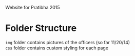 Website for Pratibha 2015

Folder Structure
================

`img` folder contains pictures of the officers (so far 11/20/14)  
`css` folder contains custom styling for each page
